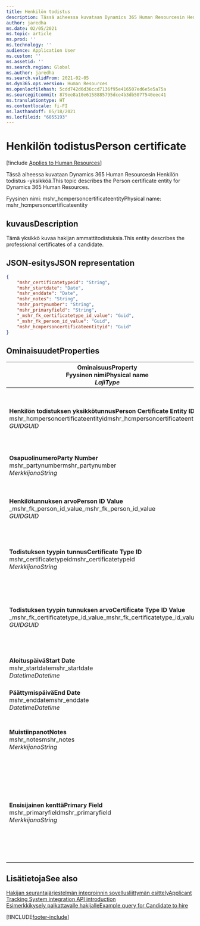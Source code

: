 ```yaml
---
title: Henkilön todistus
description: Tässä aiheessa kuvataan Dynamics 365 Human Resourcesin Henkilön todistus -yksikköä.
author: jaredha
ms.date: 02/05/2021
ms.topic: article
ms.prod: ''
ms.technology: ''
audience: Application User
ms.custom: ''
ms.assetid: ''
ms.search.region: Global
ms.author: jaredha
ms.search.validFrom: 2021-02-05
ms.dyn365.ops.version: Human Resources
ms.openlocfilehash: 5cdd742d6d36ccd7136f95e416507ed6e5e5a75a
ms.sourcegitcommit: 879ee8a10e6158885795dce4b3db5077540eec41
ms.translationtype: HT
ms.contentlocale: fi-FI
ms.lasthandoff: 05/18/2021
ms.locfileid: "6055193"
---
```

# <a name="person-certificate"></a><span data-ttu-id="2f850-103">Henkilön todistus</span><span class="sxs-lookup"><span data-stu-id="2f850-103">Person certificate</span></span>

[!include [Applies to Human Resources](../includes/applies-to-hr.md)]

<span data-ttu-id="2f850-104">Tässä aiheessa kuvataan Dynamics 365 Human Resourcesin Henkilön todistus -yksikköä.</span><span class="sxs-lookup"><span data-stu-id="2f850-104">This topic describes the Person certificate entity for Dynamics 365 Human Resources.</span></span>

<span data-ttu-id="2f850-105">Fyysinen nimi: mshr_hcmpersoncertificateentity</span><span class="sxs-lookup"><span data-stu-id="2f850-105">Physical name: mshr_hcmpersoncertificateentity</span></span>

## <a name="description"></a><span data-ttu-id="2f850-106">kuvaus</span><span class="sxs-lookup"><span data-stu-id="2f850-106">Description</span></span>

<span data-ttu-id="2f850-107">Tämä yksikkö kuvaa hakijan ammattitodistuksia.</span><span class="sxs-lookup"><span data-stu-id="2f850-107">This entity describes the professional certificates of a candidate.</span></span>

## <a name="json-representation"></a><span data-ttu-id="2f850-108">JSON-esitys</span><span class="sxs-lookup"><span data-stu-id="2f850-108">JSON representation</span></span>

```json
{
    "mshr_certificatetypeid": "String",
    "mshr_startdate": "Date",
    "mshr_enddate": "Date",
    "mshr_notes": "String",
    "mshr_partynumber": "String",
    "mshr_primaryfield": "String",
    "_mshr_fk_certificatetype_id_value": "Guid",
    "_mshr_fk_person_id_value": "Guid",
    "mshr_hcmpersoncertificateentityid": "Guid"
}
```

## <a name="properties"></a><span data-ttu-id="2f850-109">Ominaisuudet</span><span class="sxs-lookup"><span data-stu-id="2f850-109">Properties</span></span>

| <span data-ttu-id="2f850-110">Ominaisuus</span><span class="sxs-lookup"><span data-stu-id="2f850-110">Property</span></span><br><span data-ttu-id="2f850-111">**Fyysinen nimi**</span><span class="sxs-lookup"><span data-stu-id="2f850-111">**Physical name**</span></span><br><span data-ttu-id="2f850-112">**_Laji_**</span><span class="sxs-lookup"><span data-stu-id="2f850-112">**_Type_**</span></span> | <span data-ttu-id="2f850-113">Käytä</span><span class="sxs-lookup"><span data-stu-id="2f850-113">Use</span></span> | <span data-ttu-id="2f850-114">kuvaus</span><span class="sxs-lookup"><span data-stu-id="2f850-114">Description</span></span> |
| --- | --- | --- |
| <span data-ttu-id="2f850-115">**Henkilön todistuksen yksikkötunnus**</span><span class="sxs-lookup"><span data-stu-id="2f850-115">**Person Certificate Entity ID**</span></span><br><span data-ttu-id="2f850-116">mshr_hcmpersoncertificateentityid</span><span class="sxs-lookup"><span data-stu-id="2f850-116">mshr_hcmpersoncertificateentityid</span></span><br><span data-ttu-id="2f850-117">*GUID*</span><span class="sxs-lookup"><span data-stu-id="2f850-117">*GUID*</span></span> | <span data-ttu-id="2f850-118">Vain luku</span><span class="sxs-lookup"><span data-stu-id="2f850-118">Read-only</span></span><br><span data-ttu-id="2f850-119">Vaadittu</span><span class="sxs-lookup"><span data-stu-id="2f850-119">Required</span></span> | <span data-ttu-id="2f850-120">Järjestelmän luoma henkilön todistuksen yksikkötietueen yksilöivä tunnus.</span><span class="sxs-lookup"><span data-stu-id="2f850-120">System-generated unique identifier for the person certificate entity record.</span></span> |
| <span data-ttu-id="2f850-121">**Osapuolinumero**</span><span class="sxs-lookup"><span data-stu-id="2f850-121">**Party Number**</span></span><br><span data-ttu-id="2f850-122">mshr_partynumber</span><span class="sxs-lookup"><span data-stu-id="2f850-122">mshr_partynumber</span></span><br><span data-ttu-id="2f850-123">*Merkkijono*</span><span class="sxs-lookup"><span data-stu-id="2f850-123">*String*</span></span> | <span data-ttu-id="2f850-124">Luku/Kirjoitus</span><span class="sxs-lookup"><span data-stu-id="2f850-124">Read/write</span></span><br><span data-ttu-id="2f850-125">Vaadittu</span><span class="sxs-lookup"><span data-stu-id="2f850-125">Required</span></span> | <span data-ttu-id="2f850-126">Hakijan osapuolen (henkilön) tunnus.</span><span class="sxs-lookup"><span data-stu-id="2f850-126">The party (person) ID of the candidate.</span></span> |
| <span data-ttu-id="2f850-127">**Henkilötunnuksen arvo**</span><span class="sxs-lookup"><span data-stu-id="2f850-127">**Person ID Value**</span></span><br><span data-ttu-id="2f850-128">_mshr_fk_person_id_value</span><span class="sxs-lookup"><span data-stu-id="2f850-128">_mshr_fk_person_id_value</span></span><br><span data-ttu-id="2f850-129">*GUID*</span><span class="sxs-lookup"><span data-stu-id="2f850-129">*GUID*</span></span> | <span data-ttu-id="2f850-130">Vain luku</span><span class="sxs-lookup"><span data-stu-id="2f850-130">Read-only</span></span><br><span data-ttu-id="2f850-131">Vaadittu</span><span class="sxs-lookup"><span data-stu-id="2f850-131">Required</span></span><br><span data-ttu-id="2f850-132">Viiteavain: mshr_dirpersonentity-yksikön mshr_dirpersonentityid</span><span class="sxs-lookup"><span data-stu-id="2f850-132">Foreign key: mshr_dirpersonentityid of mshr_dirpersonentity</span></span> | <span data-ttu-id="2f850-133">Järjestelmän luoma osapuolen (henkilön) yksikkötietueen tunnus.</span><span class="sxs-lookup"><span data-stu-id="2f850-133">The system-generated identifier of the party (person) entity record.</span></span> |
| <span data-ttu-id="2f850-134">**Todistuksen tyypin tunnus**</span><span class="sxs-lookup"><span data-stu-id="2f850-134">**Certificate Type ID**</span></span><br><span data-ttu-id="2f850-135">mshr_certificatetypeid</span><span class="sxs-lookup"><span data-stu-id="2f850-135">mshr_certificatetypeid</span></span><br><span data-ttu-id="2f850-136">*Merkkijono*</span><span class="sxs-lookup"><span data-stu-id="2f850-136">*String*</span></span> | <span data-ttu-id="2f850-137">Luku/Kirjoitus</span><span class="sxs-lookup"><span data-stu-id="2f850-137">Read/write</span></span><br><span data-ttu-id="2f850-138">Vaadittu</span><span class="sxs-lookup"><span data-stu-id="2f850-138">Required</span></span> |  <span data-ttu-id="2f850-139">Human Resourcesin todistustyypin tunnus.</span><span class="sxs-lookup"><span data-stu-id="2f850-139">The identifier of the certificate type defined in Human Resources.</span></span> |
| <span data-ttu-id="2f850-140">**Todistuksen tyypin tunnuksen arvo**</span><span class="sxs-lookup"><span data-stu-id="2f850-140">**Certificate Type ID Value**</span></span><br><span data-ttu-id="2f850-141">_mshr_fk_certificatetype_id_value</span><span class="sxs-lookup"><span data-stu-id="2f850-141">_mshr_fk_certificatetype_id_value</span></span><br><span data-ttu-id="2f850-142">*GUID*</span><span class="sxs-lookup"><span data-stu-id="2f850-142">*GUID*</span></span> | <span data-ttu-id="2f850-143">Vain luku</span><span class="sxs-lookup"><span data-stu-id="2f850-143">Read-only</span></span><br><span data-ttu-id="2f850-144">Vaadittu</span><span class="sxs-lookup"><span data-stu-id="2f850-144">Required</span></span><br><span data-ttu-id="2f850-145">Viiteavain: mshr_hcmcertificatetypeentity-yksikön mshr_hcmcertificatetypeentityid</span><span class="sxs-lookup"><span data-stu-id="2f850-145">Foreign key: mshr_hcmcertificatetypeentityid of mshr_hcmcertificatetypeentity</span></span> | <span data-ttu-id="2f850-146">Järjestelmän luoma todistustyypin tietueen yksilöivä tunnus liitetyssä yksikössä.</span><span class="sxs-lookup"><span data-stu-id="2f850-146">System-generated unique identifier of the certificate type in the associated entity.</span></span> |
| <span data-ttu-id="2f850-147">**Aloituspäivä**</span><span class="sxs-lookup"><span data-stu-id="2f850-147">**Start Date**</span></span><br><span data-ttu-id="2f850-148">mshr_startdate</span><span class="sxs-lookup"><span data-stu-id="2f850-148">mshr_startdate</span></span><br><span data-ttu-id="2f850-149">*Datetime*</span><span class="sxs-lookup"><span data-stu-id="2f850-149">*Datetime*</span></span> | <span data-ttu-id="2f850-150">Luku/Kirjoitus</span><span class="sxs-lookup"><span data-stu-id="2f850-150">Read/write</span></span><br><span data-ttu-id="2f850-151">Vaadittu</span><span class="sxs-lookup"><span data-stu-id="2f850-151">Required</span></span> | <span data-ttu-id="2f850-152">Päivä, jolloin todistus myönnettiin.</span><span class="sxs-lookup"><span data-stu-id="2f850-152">The date at which the certificate was issued.</span></span> |
| <span data-ttu-id="2f850-153">**Päättymispäivä**</span><span class="sxs-lookup"><span data-stu-id="2f850-153">**End Date**</span></span><br><span data-ttu-id="2f850-154">mshr_enddate</span><span class="sxs-lookup"><span data-stu-id="2f850-154">mshr_enddate</span></span><br><span data-ttu-id="2f850-155">*Datetime*</span><span class="sxs-lookup"><span data-stu-id="2f850-155">*Datetime*</span></span> | <span data-ttu-id="2f850-156">Luku/Kirjoitus</span><span class="sxs-lookup"><span data-stu-id="2f850-156">Read/write</span></span><br><span data-ttu-id="2f850-157">Valinnainen</span><span class="sxs-lookup"><span data-stu-id="2f850-157">Optional</span></span> | <span data-ttu-id="2f850-158">Päivä, jolloin todistus vanhenee.</span><span class="sxs-lookup"><span data-stu-id="2f850-158">The date at which the certificate will expire.</span></span> |
| <span data-ttu-id="2f850-159">**Muistiinpanot**</span><span class="sxs-lookup"><span data-stu-id="2f850-159">**Notes**</span></span><br><span data-ttu-id="2f850-160">mshr_notes</span><span class="sxs-lookup"><span data-stu-id="2f850-160">mshr_notes</span></span><br><span data-ttu-id="2f850-161">*Merkkijono*</span><span class="sxs-lookup"><span data-stu-id="2f850-161">*String*</span></span> | <span data-ttu-id="2f850-162">Luku/Kirjoitus</span><span class="sxs-lookup"><span data-stu-id="2f850-162">Read/write</span></span><br><span data-ttu-id="2f850-163">Valinnainen</span><span class="sxs-lookup"><span data-stu-id="2f850-163">Optional</span></span> | <span data-ttu-id="2f850-164">Muistiinpanot rekrytoijan ja työhönottopäällikön käyttöön.</span><span class="sxs-lookup"><span data-stu-id="2f850-164">Notes for use by hiring managers and recruiters.</span></span> |
| <span data-ttu-id="2f850-165">**Ensisijainen kenttä**</span><span class="sxs-lookup"><span data-stu-id="2f850-165">**Primary Field**</span></span><br><span data-ttu-id="2f850-166">mshr_primaryfield</span><span class="sxs-lookup"><span data-stu-id="2f850-166">mshr_primaryfield</span></span><br><span data-ttu-id="2f850-167">*Merkkijono*</span><span class="sxs-lookup"><span data-stu-id="2f850-167">*String*</span></span> | <span data-ttu-id="2f850-168">Vain luku</span><span class="sxs-lookup"><span data-stu-id="2f850-168">Read-only</span></span><br><span data-ttu-id="2f850-169">Vaadittu</span><span class="sxs-lookup"><span data-stu-id="2f850-169">Required</span></span> |  <span data-ttu-id="2f850-170">Kenttä, jota käytetään yksikkötietueen tunnuksena.</span><span class="sxs-lookup"><span data-stu-id="2f850-170">Field to be used as an identifier of the entity record.</span></span> <span data-ttu-id="2f850-171">Osapuolen numeron, todistus tyypin tunnuksen ja alkamispäivämäärän yhdistelmä.</span><span class="sxs-lookup"><span data-stu-id="2f850-171">Combination of party number, certificate type ID, and start date.</span></span> |

## <a name="see-also"></a><span data-ttu-id="2f850-172">Lisätietoja</span><span class="sxs-lookup"><span data-stu-id="2f850-172">See also</span></span>

[<span data-ttu-id="2f850-173">Hakijan seurantajärjestelmän integroinnin sovellusliittymän esittely</span><span class="sxs-lookup"><span data-stu-id="2f850-173">Applicant Tracking System integration API introduction</span></span>](hr-admin-integration-ats-api-introduction.md)<br>
[<span data-ttu-id="2f850-174">Esimerkkikysely palkattavalle hakijalle</span><span class="sxs-lookup"><span data-stu-id="2f850-174">Example query for Candidate to hire</span></span>](hr-admin-integration-ats-api-candidate-to-hire-example-query.md)



[!INCLUDE[footer-include](../includes/footer-banner.md)]